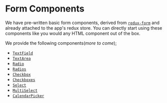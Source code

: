 # Form Components

We have pre-written basic form components, derived from [`redux-form`](https://redux-form.com/7.4.2/) and already attached to the app's redux store. You can directly start using these components like you would any HTML component out of the box.

We provide the following components(_more to come_);

- [`TextField`](/TextField/index.md)
- [`TextArea`](/TextArea/index.md)
- [`Radio`](/Radio/index.md)
- [`Radios`](/Radios/index.md)
- [`Checkbox`](/Checkbox/index.md)
- [`Checkboxes`](/Checkboxes/index.md)
- [`Select`](/Select/index.md)
- [`MultiSelect`](/MultiSelect/index.md)
- [`CalendarPicker`](/CalendarPicker/index.md)
